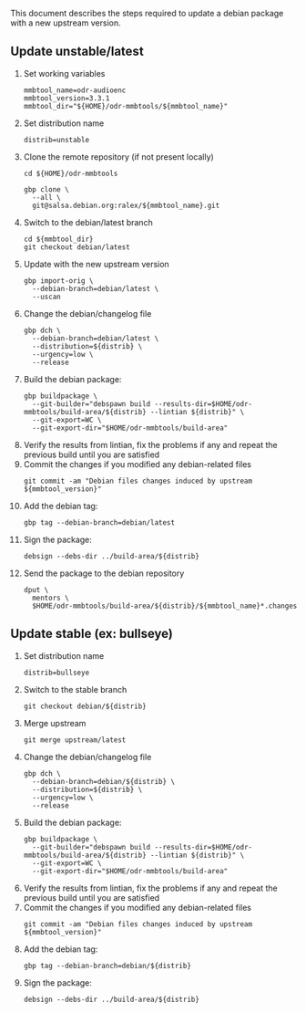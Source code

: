 This document describes the steps required to update
a debian package with a new upstream version.

## Update unstable/latest

1. Set working variables
   ```
   mmbtool_name=odr-audioenc
   mmbtool_version=3.3.1
   mmbtool_dir="${HOME}/odr-mmbtools/${mmbtool_name}"
   ```
1. Set distribution name
   ```
   distrib=unstable
   ```
1. Clone the remote repository (if not present locally)
   ```
   cd ${HOME}/odr-mmbtools

   gbp clone \
     --all \
     git@salsa.debian.org:ralex/${mmbtool_name}.git
   ```
1. Switch to the debian/latest branch
   ```
   cd ${mmbtool_dir}
   git checkout debian/latest
   ```
1. Update with the new upstream version
   ```
   gbp import-orig \
     --debian-branch=debian/latest \
     --uscan
   ```
1. Change the debian/changelog file
   ```
   gbp dch \
     --debian-branch=debian/latest \
     --distribution=${distrib} \
     --urgency=low \
     --release
   ```
1. Build the debian package:
   ```
   gbp buildpackage \
     --git-builder="debspawn build --results-dir=$HOME/odr-mmbtools/build-area/${distrib} --lintian ${distrib}" \
     --git-export=WC \
     --git-export-dir="$HOME/odr-mmbtools/build-area"
   ```
1. Verify the results from lintian, fix the problems if any and repeat the 
previous build until you are satisfied
1. Commit the changes if you modified any debian-related files
   ```
   git commit -am "Debian files changes induced by upstream ${mmbtool_version}"
   ```
1. Add the debian tag:
   ```
   gbp tag --debian-branch=debian/latest
   ```
1. Sign the package:
   ```
   debsign --debs-dir ../build-area/${distrib}
   ```
1. Send the package to the debian repository
   ```
   dput \
     mentors \
     $HOME/odr-mmbtools/build-area/${distrib}/${mmbtool_name}*.changes
   ```

## Update stable (ex: bullseye)

1. Set distribution name
   ```
   distrib=bullseye
   ```
1. Switch to the stable branch
   ```
   git checkout debian/${distrib}
   ```
1. Merge upstream
   ```
   git merge upstream/latest
   ```
1. Change the debian/changelog file
   ```
   gbp dch \
     --debian-branch=debian/${distrib} \
     --distribution=${distrib} \
     --urgency=low \
     --release
   ```
1. Build the debian package:
   ```
   gbp buildpackage \
     --git-builder="debspawn build --results-dir=$HOME/odr-mmbtools/build-area/${distrib} --lintian ${distrib}" \
     --git-export=WC \
     --git-export-dir="$HOME/odr-mmbtools/build-area"
   ```
1. Verify the results from lintian, fix the problems if any and repeat the 
previous build until you are satisfied
1. Commit the changes if you modified any debian-related files
   ```
   git commit -am "Debian files changes induced by upstream ${mmbtool_version}"
   ```
1. Add the debian tag:
   ```
   gbp tag --debian-branch=debian/${distrib}
   ```
1. Sign the package:
   ```
   debsign --debs-dir ../build-area/${distrib}
   ```
